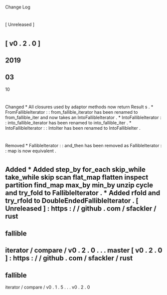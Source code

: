 #
Change
Log
#
#
[
Unreleased
]
#
#
[
v0
.
2
.
0
]
-
2019
-
03
-
10
#
#
#
Changed
*
All
closures
used
by
adaptor
methods
now
return
Result
s
.
*
FromFallibleIterator
:
:
from_fallible_iterator
has
been
renamed
to
from_fallible_iter
and
now
takes
an
IntoFallibleIterator
.
*
IntoFallibleIterator
:
:
into_fallible_iterator
has
been
renamed
to
into_fallible_iter
.
*
IntoFallibleIterator
:
:
IntoIter
has
been
renamed
to
IntoFallibleIter
.
#
#
#
Removed
*
FallibleIterator
:
:
and_then
has
been
removed
as
FallibleIterator
:
:
map
is
now
equivalent
.
#
#
#
Added
*
Added
step_by
for_each
skip_while
take_while
skip
scan
flat_map
flatten
inspect
partition
find_map
max_by
min_by
unzip
cycle
and
try_fold
to
FallibleIterator
.
*
Added
rfold
and
try_rfold
to
DoubleEndedFallibleIterator
.
[
Unreleased
]
:
https
:
/
/
github
.
com
/
sfackler
/
rust
-
fallible
-
iterator
/
compare
/
v0
.
2
.
0
.
.
.
master
[
v0
.
2
.
0
]
:
https
:
/
/
github
.
com
/
sfackler
/
rust
-
fallible
-
iterator
/
compare
/
v0
.
1
.
5
.
.
.
v0
.
2
.
0
